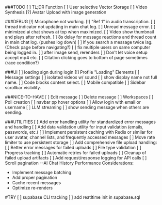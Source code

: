 ###TODO
[ ] TL;DR Function
[ ] User selective Vector Storage
[ ] Video Synthesis
[?] Avatar Upload with image generation


###DEBUG
[!] Microphone not working.
[!] "Ref 1" in audio transcription.
[ ] thread indicator not updating in main chat log.
[ ] Unread message error.
[ ] minimized ai chat shows at top when maximized.
[ ] Video show thumbnail and plays after refresh.
[ ] 8s delay for message reactions and thread count in main chat log. (pushes log down)
[ ] If you search a message twice lag.(Check page before navigating?)
[ ] fix multiple users on same computer being logged in.
[ ] after image send, rerenders
[ ] Don't let voice setup accept mp4 etc.
[ ] Citation clicking goes to bottom of page sometimes (race condition?)


###UI
[ ] loading sign during login
[!] Profile "Loading" Elements
[ ] Message settings
[ ] isolated videos w/ sound
[ ] show display name not full name.
[ ] Code blocks content select.
[ ] Mobile compatible
[ ] Sidebar scrollbar visibility.



###NICE-TO-HAVE
[ ] Edit message
[ ] Delete message
[ ] Workspaces
[ ] Poll creation
[ ] navbar pp hover options
[ ] Allow login with email or username
[ ] LLM streaming
[ ] show sending message when others are sending.




###UTILITIES
[ ] Add error handling utility for standardized error messages and handling
[ ] Add data validation utility for input validation (emails, passwords, etc.)
[ ] Implement persistent caching with Redis or similar for user avatar, channel lists, and frequently accessed messages
[ ] Move rate limiter to use persistent storage
[ ] Add comprehensive file upload handling:
  [ ]  Better error messages for failed uploads
  [ ]  File type validation
  [ ]  Progress tracking
  [ ]  Automatic retries for failed uploads
  [ ]  Cleanup of failed upload artifacts
[ ] Add request/response logging for API calls
[ ] Scroll pagination
--AI Chat History
Performance Considerations:
   - Implement message batching
   - Add proper pagination
   - Cache recent messages
   - Optimize re-renders



#TRY
[ ] supabase CLI tracking
[ ] add reatltime init in supabase.sql
